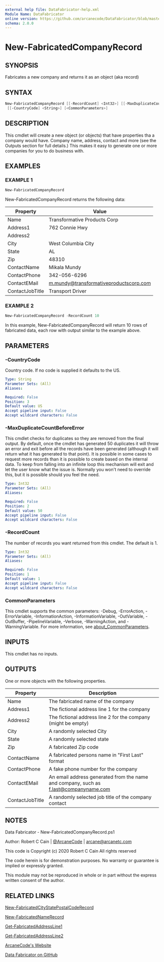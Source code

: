 ```yaml
---
external help file: DataFabricator-help.xml
Module Name: DataFabricator
online version: https://github.com/arcanecode/DataFabricator/blob/master/Documentation/New-FabricatedCityStatePostalCodeRecord.md
schema: 2.0.0
---
```


# New-FabricatedCompanyRecord

## SYNOPSIS

Fabricates a new company and returns it as an object (aka record)

## SYNTAX

```powershell
New-FabricatedCompanyRecord [[-RecordCount] <Int32>] [[-MaxDuplicateCountBeforeError] <Int32>]
 [[-CountryCode] <String>] [<CommonParameters>]
```

## DESCRIPTION

This cmdlet will create a new object (or objects) that have properties tha a company would have.
Company name, address, contact and more (see the Outputs section for full details.)
This makes it easy to generate one or more companies for you to do business with.

## EXAMPLES

### EXAMPLE 1

```powershell
New-FabricatedCompanyRecord
```

New-FabricatedCompanyRecord returns the following data:


Property | Value
| ----- | ------ |
Name            | Transformative Products Corp
Address1        | 762 Connie Hwy
Address2        |
City            | West Columbia City
State           | AL
Zip             | 48310
ContactName     | Mikala Mundy
ContactPhone    | 342-056-6296
ContactEMail    | m.mundy@transformativeproductscorp.com
ContactJobTitle | Transport Driver

### EXAMPLE 2

```powershell
New-FabricatedCompanyRecord -RecordCount 10
```

In this example, New-FabricatedCompanyRecord will return 10 rows of fabricated data, each row with output similar to the example above.

## PARAMETERS

### -CountryCode

Country code.
If no code is supplied it defaults to the US.

```yaml
Type: String
Parameter Sets: (All)
Aliases:

Required: False
Position: 3
Default value: US
Accept pipeline input: False
Accept wildcard characters: False
```

### -MaxDuplicateCountBeforeError

This cmdlet checks for duplicates so they are removed from the final output.
By default, once the cmdlet has generated 50 duplicates it will throw an error and exit before all the records have been generated (although it will return what it has generated to that point).
It is possible in some cases to request more records than it is possible to create based on the internal data.
To keep from falling into an infinite loop this mechanism will exit and let the user know what the issue is.
Normally you won't need to override this, but it is possible should you feel the need.

```yaml
Type: Int32
Parameter Sets: (All)
Aliases:

Required: False
Position: 2
Default value: 50
Accept pipeline input: False
Accept wildcard characters: False
```

### -RecordCount

The number of records you want returned from this cmdlet.
The default is 1.

```yaml
Type: Int32
Parameter Sets: (All)
Aliases:

Required: False
Position: 1
Default value: 1
Accept pipeline input: False
Accept wildcard characters: False
```

### CommonParameters

This cmdlet supports the common parameters: -Debug, -ErrorAction, -ErrorVariable, -InformationAction, -InformationVariable, -OutVariable, -OutBuffer, -PipelineVariable, -Verbose, -WarningAction, and -WarningVariable. For more information, see [about_CommonParameters](http://go.microsoft.com/fwlink/?LinkID=113216).

## INPUTS

This cmdlet has no inputs.

## OUTPUTS

One or more objects with the following properties.

Property | Description
| ----- | ------ |
Name            | The fabricated name of the company
Address1        | The fictional address line 1 for the company
Address2        | The fictional address line 2 for the company (might be empty)
City            | A randomly selected City
State           | A randomly selected state
Zip             | A fabricated Zip code
ContactName     | A fabricated persons name in "First Last" format
ContactPhone    | A fake phone number for the company
ContactEMail    | An email address generated from the name and company, such as f.last@companyname.com
ContactJobTitle | A randomly selected job title of the company contact

## NOTES

Data Fabricator - New-FabricatedCompanyRecord.ps1

Author: Robert C Cain | [@ArcaneCode](https://twitter.com/arcanecode) | arcane@arcanetc.com

This code is Copyright (c) 2020 Robert C Cain All rights reserved

The code herein is for demonstration purposes.
No warranty or guarantee is implied or expressly granted.

This module may not be reproduced in whole or in part without
the express written consent of the author.

## RELATED LINKS

[New-FabricatedCityStatePostalCodeRecord](https://github.com/arcanecode/DataFabricator/blob/master/Documentation/New-FabricatedCityStatePostalCodeRecord.md)

[New-FabricatedNameRecord](https://github.com/arcanecode/DataFabricator/blob/master/Documentation/New-FabricatedNameRecord.md)

[Get-FabricatedAddressLine1](https://github.com/arcanecode/DataFabricator/blob/master/Documentation/Get-FabricatedAddressLine1.md)

[Get-FabricatedAddressLine2](https://github.com/arcanecode/DataFabricator/blob/master/Documentation/Get-FabricatedAddressLine2.md)

[ArcaneCode's Website](http://arcanecode.me)

[Data Fabricator on GitHub](http://datafabricator.com)
